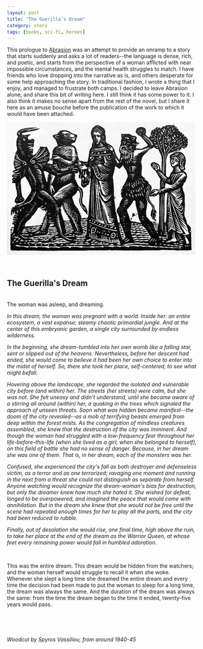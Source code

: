 ```yaml
---
layout: post
title: "The Guerilla's Dream"
category: story
tags: [books, sci-fi, heroes]
---
```


This prologue to [Abrasion](http://www.imby.net/20170525/abrasion) was an attempt to provide an onramp to a story that starts suddenly and asks a lot of readers--the language is dense, rich, and poetic, and starts from the perspective of a woman afflicted with near impossible circumstances, and the mental health struggles to match. I have friends who love dropping into the narrative as is, and others desperate for some help approaching the story. In traditional fashion, I wrote a thing that I enjoy, and managed to frustrate both camps. I decided to leave Abrasion alone, and share this bit of writing here. I still think it has some power to it. I also think it makes no sense apart from the rest of the novel, but I share it here as an amuse bouche before the publication of the work to which it would have been attached. 

<img src='/assets/beasts.jpg' width='500'> 

&nbsp; <br />
## The Guerilla's Dream

&nbsp; <br />
The woman was asleep, and dreaming.

*In this dream, the woman was pregnant with a world. Inside her: an entire ecosystem, a vast expanse; steamy chaotic primordial jungle. And at the center of this embryonic garden, a single city surrounded by endless wilderness.* 
 
*In the beginning, she dream-tumbled into her own womb like a falling star, sent or slipped out of the heavens. Nevertheless, before her descent had ended, she would come to believe it had been her own choice to enter into the midst of herself. So, there she took her place, self-centered, to see what might befall.*

*Hovering above the landscape, she regarded the isolated and vulnerable city before (and within) her. The streets (her streets) were calm, but she was not. She felt uneasy and didn't understand, until she became aware of a stirring all around (within) her, a quaking in the trees which signaled the approach of unseen threats. Soon what was hidden became manifest--the doom of the city revealed--as a mob of terrifying beasts emerged from deep within the forest mists. As the congregation of mindless creatures assembled, she knew that the destruction of the city was imminent. And though the woman had struggled with a low-frequency fear throughout her life-before-this-life (when she lived as a girl; when she belonged to herself), on this field of battle she had no sense of danger. Because, in her dream she was one of them. That is, in her dream, each of the monsters was her.* 

*Confused, she experienced the city's fall as both destroyer and defenseless victim, as a terror and as one terrorized; ravaging one moment and running in the next from a threat she could not distinguish as separate from herself. Anyone watching would recognize the dream-woman's bias for destruction, but only the dreamer knew how much she hated it. She wished for defeat, longed to be overpowered, and imagined the peace that would come with annihilation. But in the dream she knew that she would not be free until the scene had repeated enough times for her to play all the parts, and the city had been reduced to rubble.*
 
*Finally, out of desolation she would rise, one final time, high above the ruin, to take her place at the end of the dream as the Warrior Queen, at whose feet every remaining power would fall in humbled adoration.*
 
&nbsp; <br />

This was the entire dream. This dream would be hidden from the watchers; and the woman herself would struggle to recall it when she woke. Whenever she slept a long time she dreamed the entire dream and every time the decision had been made to put the woman to sleep for a long time, the dream was always the same. And the duration of the dream was always the same: from the time the dream began to the time it ended, twenty-five years would pass. 


&nbsp; <br />

&nbsp; <br />

*Woodcut by Spyros Vassiliou, from around 1940-45*
